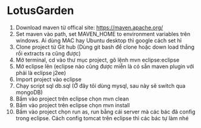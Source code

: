 # LotusGarden
1. Download maven từ offical site: https://maven.apache.org/ <br/>
2. Set maven vào path, set MAVEN_HOME to environment variables trên windows. Ai dùng MAC hay Ubuntu desktop thì google cách set hỉ <br/>
3. Clone project từ Git hub (Dùng git bash để clone hoặc down load thẳng rồi extracts ra cũng được) <br/>
4. Mở terminal, cd vào thư mục project, gõ lệnh mvn eclipse:eclipse <br/>
5. Mở eclipse lên (eclipse nào cũng được miễn là có sẵn maven plugin với phải là eclipse j2ee)<br/>
6. Import project vào eclipse<br/>
7. Chạy script sql db.sql (Ở đây tôi dùng mysql, sau này sẽ switch qua mongoDB)<br/>
8. Bấm vào project trên eclipse chọn mvn clean<br/> 
9. Bấm vào project trên eclipse chọn mvn install<br/>
10. Bấm vào project chọn run as, run bằng cái server mà các bác đã config trong eclipse. Cách config tomcat trên eclipse thì các bác tự làm nhé
